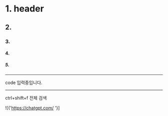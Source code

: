 # 1. header
## 2. 
### 3.
#### 4.
##### 5.

***
code 입력중입니다.
***

ctrl+shift+f 전체 검색

![{'https://chatgpt.com/ '}]